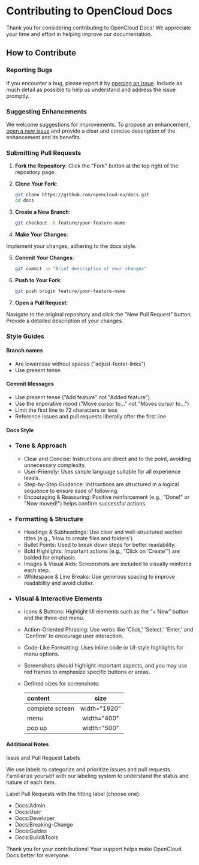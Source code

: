 # Contributing to OpenCloud Docs

Thank you for considering contributing to OpenCloud Docs! We appreciate your time and effort in helping improve our documentation.

## How to Contribute

### Reporting Bugs

If you encounter a bug, please report it by [opening an issue](https://github.com/opencloud-eu/docs/issues/new). Include as much detail as possible to help us understand and address the issue promptly.

### Suggesting Enhancements

We welcome suggestions for improvements. To propose an enhancement, [open a new issue](https://github.com/opencloud-eu/docs/issues/new) and provide a clear and concise description of the enhancement and its benefits.

### Submitting Pull Requests

1. **Fork the Repository**: Click the "Fork" button at the top right of the repository page.

2. **Clone Your Fork**:
   ```bash
   git clone https://github.com/opencloud-eu/docs.git
   cd docs
   ```

3. **Create a New Branch**:

    ```bash
    git checkout -b feature/your-feature-name
    ```

4. **Make Your Changes**: 

Implement your changes, adhering to the docs style.

5. **Commit Your Changes**:

    ```bash
    git commit -m "Brief description of your changes"
    ```

6. **Push to Your Fork**:

    ```bash
    git push origin feature/your-feature-name
    ```

7. **Open a Pull Request**:

Navigate to the original repository and click the "New Pull Request" button. Provide a detailed description of your changes.

### Style Guides

#### Branch names

- Are lowercase without spaces ("adjust-footer-links")
- Use present tense

#### Commit Messages

- Use present tense ("Add feature" not "Added feature").
- Use the imperative mood ("Move cursor to..." not "Moves cursor to...")
- Limit the first line to 72 characters or less
- Reference issues and pull requests liberally after the first line

#### Docs Style

 - ### Tone & Approach

    - Clear and Concise: Instructions are direct and to the point, avoiding unnecessary complexity.
    - User-Friendly: Uses simple language suitable for all experience levels.
    - Step-by-Step Guidance: Instructions are structured in a logical sequence to ensure ease of following.
    - Encouraging & Reassuring: Positive reinforcement (e.g., "Done!" or "Now moved!") helps confirm successful actions.

- ### Formatting & Structure

    - Headings & Subheadings: Use clear and well-structured section titles (e.g., 'How to create files and folders').
    - Bullet Points: Used to break down steps for better readability.
    - Bold Highlights: Important actions (e.g., “Click on ‘Create’”) are bolded for emphasis.
    - Images & Visual Aids: Screenshots are included to visually reinforce each step.
    - Whitespace & Line Breaks: Use generous spacing to improve readability and avoid clutter.

- ### Visual & Interactive Elements

    - Icons & Buttons: Highlight UI elements such as the “+ New” button and the three-dot menu.
    - Action-Oriented Phrasing: Use verbs like 'Click,' 'Select,' 'Enter,' and 'Confirm' to encourage user interaction.
    - Code-Like Formatting: Uses inline code or UI-style highlights for menu options.
    - Screenshots should highlight important aspects, and you may use red frames to emphasize specific buttons or areas.
    - Defined sizes for screenshots:

        | content           | size          |
        |:-                 | :-:           |
        |complete screen    | width="1920"  |
        |menu               | width="400"   |
        |pop up             | width="500"   |


#### Additional Notes
Issue and Pull Request Labels

We use labels to categorize and prioritize issues and pull requests. Familiarize yourself with our labeling system to understand the status and nature of each item.

Label Pull Requests with the fitting label (choose one):

- Docs:Admin
- Docs:User
- Docs:Developer
- Docs:Breaking-Change
- Docs:Guides
- Docs:Build&Tools

Thank you for your contributions! Your support helps make OpenCloud Docs better for everyone.